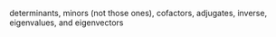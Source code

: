 determinants, minors (not those ones), cofactors, adjugates, inverse, eigenvalues, and eigenvectors
